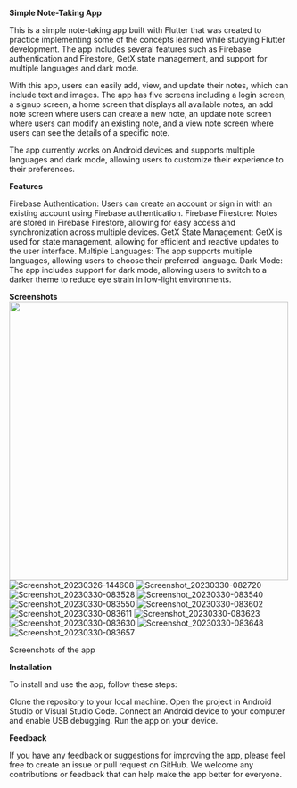 **Simple Note-Taking App**


This is a simple note-taking app built with Flutter that was created to practice implementing some of the concepts learned while studying Flutter development. The app includes several features such as Firebase authentication and Firestore, GetX state management, and support for multiple languages and dark mode.

With this app, users can easily add, view, and update their notes, which can include text and images. The app has five screens including a login screen, a signup screen, a home screen that displays all available notes, an add note screen where users can create a new note, an update note screen where users can modify an existing note, and a view note screen where users can see the details of a specific note.

The app currently works on Android devices and supports multiple languages and dark mode, allowing users to customize their experience to their preferences.

**Features**


Firebase Authentication: Users can create an account or sign in with an existing account using Firebase authentication.
Firebase Firestore: Notes are stored in Firebase Firestore, allowing for easy access and synchronization across multiple devices.
GetX State Management: GetX is used for state management, allowing for efficient and reactive updates to the user interface.
Multiple Languages: The app supports multiple languages, allowing users to choose their preferred language.
Dark Mode: The app includes support for dark mode, allowing users to switch to a darker theme to reduce eye strain in low-light environments.

**Screenshots**
<img src="![Screenshot_20230326-144608](https://user-images.githubusercontent.com/104342138/228775714-320a7b4f-8420-4b1b-98f4-89c7e6118368.png)" width="500">
![Screenshot_20230326-144608](https://user-images.githubusercontent.com/104342138/228775714-320a7b4f-8420-4b1b-98f4-89c7e6118368.png)
![Screenshot_20230330-082720](https://user-images.githubusercontent.com/104342138/228775938-bd5eaf1e-9401-4423-8f50-fbda2b65452a.png)
![Screenshot_20230330-083528](https://user-images.githubusercontent.com/104342138/228775957-058834ff-8724-4107-a45a-1c297fb5a1ba.png)
![Screenshot_20230330-083540](https://user-images.githubusercontent.com/104342138/228775971-53b77f23-f6b6-4c8f-89e5-3b170816a85d.png)
![Screenshot_20230330-083550](https://user-images.githubusercontent.com/104342138/228775984-26820d41-c75f-4803-a386-414e93003cd7.png)
![Screenshot_20230330-083602](https://user-images.githubusercontent.com/104342138/228775993-f1e04f4b-7d01-4ad5-8220-4894933a18d3.png)
![Screenshot_20230330-083611](https://user-images.githubusercontent.com/104342138/228776061-281049e4-2817-43eb-ab05-c58b81b78414.png)
![Screenshot_20230330-083623](https://user-images.githubusercontent.com/104342138/228776088-035de750-0b60-4be3-b1eb-bb09997d4674.png)
![Screenshot_20230330-083630](https://user-images.githubusercontent.com/104342138/228776108-ba5c81a0-52f2-4516-85f2-b704e5f3ee2d.png)
![Screenshot_20230330-083648](https://user-images.githubusercontent.com/104342138/228776130-68717ed8-4e1b-4a09-b0af-eaa4c22e145e.png)
![Screenshot_20230330-083657](https://user-images.githubusercontent.com/104342138/228776151-a83c077c-d2d4-4426-94f5-9a13acf72dcb.png)

Screenshots of the app

**Installation**


To install and use the app, follow these steps:

Clone the repository to your local machine.
Open the project in Android Studio or Visual Studio Code.
Connect an Android device to your computer and enable USB debugging.
Run the app on your device.

**Feedback**


If you have any feedback or suggestions for improving the app, please feel free to create an issue or pull request on GitHub. We welcome any contributions or feedback that can help make the app better for everyone.
